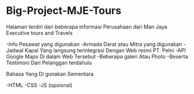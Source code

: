 # Big-Project-MJE-Tours

Halaman terdiri dari beberapa informasi Perusahaan dari Man Jaya Executive tours and Travels 

-Info Pesawat yang digunakan
-Armada Darat atau Mitra yang digunakan
-Jadwal Kapal Yang langsung terintegrasi Dengan Web resmi PT. Pelni 
-API Google Maps Di dalam Web Tersebut
-Beberapa galeri Atau Photo
-Beserta Testimoni Dari Pelanggan terdahulu 


Bahasa Yang Di gunakan Sementara 

-HTML 
-CSS 
-JS (opsional) 
